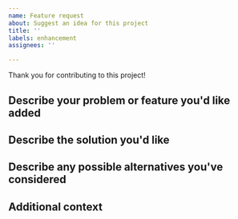 ```yaml
---
name: Feature request
about: Suggest an idea for this project
title: ''
labels: enhancement
assignees: ''

---
```


Thank you for contributing to this project!

## Describe your problem or feature you'd like added

## Describe the solution you'd like

## Describe any possible alternatives you've considered

## Additional context
